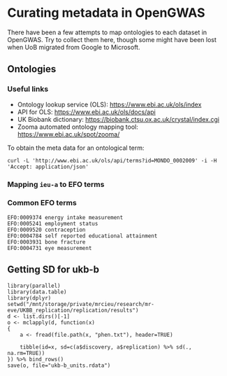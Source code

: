 # Curating metadata in OpenGWAS

There have been a few attempts to map ontologies to each dataset in OpenGWAS. Try to collect them here, though some might have been lost when UoB migrated from Google to Microsoft.

## Ontologies

### Useful links

- Ontology lookup service (OLS): https://www.ebi.ac.uk/ols/index
- API for OLS: https://www.ebi.ac.uk/ols/docs/api
- UK Biobank dictionary: https://biobank.ctsu.ox.ac.uk/crystal/index.cgi
- Zooma automated ontology mapping tool: https://www.ebi.ac.uk/spot/zooma/

To obtain the meta data for an ontological term:

```
curl -L 'http://www.ebi.ac.uk/ols/api/terms?id=MONDO_0002009' -i -H 'Accept: application/json'
```

### Mapping `ieu-a` to EFO terms




### Common EFO terms

```
EFO:0009374 energy intake measurement
EFO:0005241 employment status
EFO:0009520 contraception
EFO:0004784 self reported educational attainment
EFO:0003931 bone fracture
EFO:0004731 eye measurement
```




## Getting SD for ukb-b

```
library(parallel)
library(data.table)
library(dplyr)
setwd("/mnt/storage/private/mrcieu/research/mr-eve/UKBB_replication/replication/results")
d <- list.dirs()[-1]
o <- mclapply(d, function(x)
{
    a <- fread(file.path(x, "phen.txt"), header=TRUE)

    tibble(id=x, sd=c(a$discovery, a$replication) %>% sd(., na.rm=TRUE))
}) %>% bind_rows()
save(o, file="ukb-b_units.rdata")
```
